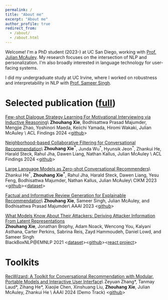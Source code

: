 ```yaml
---
permalink: /
title: "About me"
excerpt: "About me"
author_profile: true
redirect_from: 
  - /about/
  - /about.html
---
```


Welcome! I'm a PhD student (2023-) at UC San Diego, working with [Prof. Julian McAuley](https://cseweb.ucsd.edu/~jmcauley/). My research focuses on the intersection of NLP and personalization. I'm also broadly interested in language technology for user-facing systems.

I did my undergraduate study at UC Irvine, where I worked on robustness and interpretability in NLP with [Prof. Sameer Singh](https://sameersingh.org/). 



Selected publication ([full](https://scholar.google.com/citations?hl=en&user=NW_2acoAAAAJ))
======

[Few-shot Dialogue Strategy Learning For Motivational Interviewing via Inductive Reasoning](https://arxiv.org/abs/2403.15737)\\
**Zhouhang Xie**, Bodhisattwa Prasad Majumder, Mengjie Zhao, Yoshinori Maeda, Keiichi Yamada, Hiromi Wakaki, Julian McAuley \\
ACL Findings 2024 \<[github](https://github.com/zhouhanxie/DIIR)\>

[Neighborhood-based Collaborative Filtering for Conversational Recommendation](https://zhouhanxie.github.io/)\\
**Zhouhang Xie<sup>\*</sup>**, Junda Wu<sup>\*</sup>, Hyunsik Jeon<sup>\*</sup>, Zhankui He, Harald Steck, Rahul Jha, Dawen Liang, Nathan Kallus, Julian McAuley \\
ACL Findings 2024 \<[github](https://github.com/zhouhanxie/neighborhood-based-CF-for-CRS)\>

[Large Language Models as Zero-shot Conversational Recommenders](https://arxiv.org/abs/2308.10053)\\
Zhankui He<sup>\*</sup>, **Zhouhang Xie<sup>\*</sup>**, Rahul Jha, Harald Steck, Dawen Liang, Yesu Feng, Bodhisattwa Majumder, Nathan Kallus, Julian McAuley\\
CIKM 2023 \<[github](https://github.com/AaronHeee/LLMs-as-Zero-Shot-Conversational-RecSys)\>\<[dataset](https://huggingface.co/datasets/ZhankuiHe/reddit_cikm)\>

[Factual and Informative Review Generation for Explainable Recommendation](https://arxiv.org/abs/2209.12613)\\
**Zhouhang Xie**, Sameer Singh, Julian McAuley, and Bodhisattwa Prasad Majumder\\
AAAI 2023 \<[github](https://github.com/zhouhanxie/PRAG)\>

[What Models Know About Their Attackers: Deriving Attacker Information From Latent Representations](https://aclanthology.org/2021.blackboxnlp-1.6/)  
**Zhouhang Xie**, Jonathan Brophy, Adam Noack, Wencong You, Kalyani Asthana, Carter Perkins, Sabrina Reis, Zayd Hammoudeh, Daniel Lowd, and Sameer Singh  
BlackBoxNLP@EMNLP 2021  \<[dataset](https://react-nlp.github.io/tcab/)\>\<[github](https://github.com/REACT-NLP)\>\<[react project](https://arxiv.org/abs/2201.08555)\>

Toolkits
=====

[RecWizard: A Toolkit for Conversational Recommendation with Modular, Portable Models and Interactive User Interface](https://arxiv.org/abs/2402.15591)\\
Zeyuan Zhang\*, Tanmay Laud\*, Zihang He\*, Xiaojie Chen, Xinshuang Liu, **Zhouhang Xie**, Julian McAuley, Zhankui He \\
AAAI 2024 (Demo Track) \<[github](https://github.com/McAuley-Lab/RecWizard)\>





